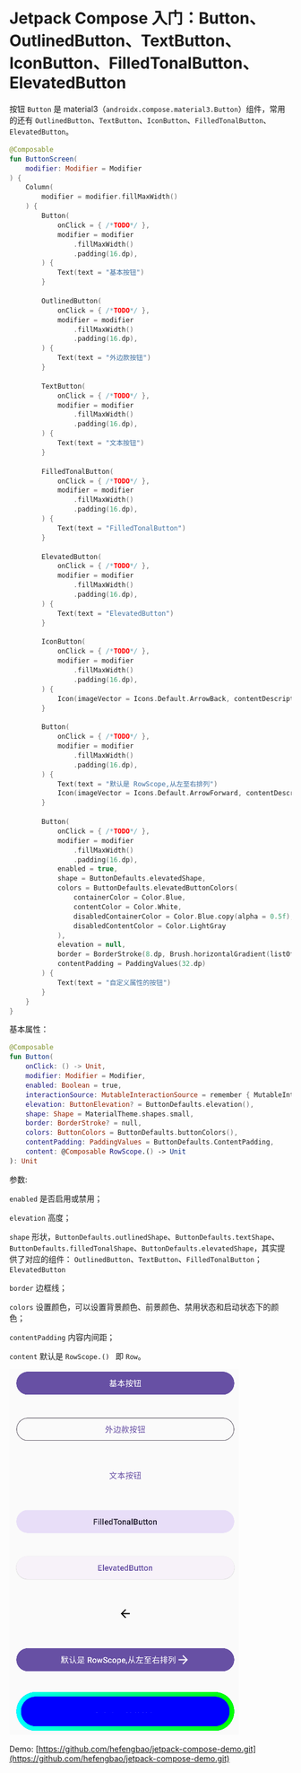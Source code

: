 # Jetpack Compose 入门：Button、OutlinedButton、TextButton、IconButton、FilledTonalButton、ElevatedButton

按钮 `Button` 是 material3（`androidx.compose.material3.Button`）组件，常用的还有 `OutlinedButton`、`TextButton`、`IconButton`、`FilledTonalButton`、`ElevatedButton`。

```kotlin
@Composable
fun ButtonScreen(
    modifier: Modifier = Modifier
) {
    Column(
        modifier = modifier.fillMaxWidth()
    ) {
        Button(
            onClick = { /*TODO*/ },
            modifier = modifier
                .fillMaxWidth()
                .padding(16.dp),
        ) {
            Text(text = "基本按钮")
        }

        OutlinedButton(
            onClick = { /*TODO*/ },
            modifier = modifier
                .fillMaxWidth()
                .padding(16.dp),
        ) {
            Text(text = "外边款按钮")
        }

        TextButton(
            onClick = { /*TODO*/ },
            modifier = modifier
                .fillMaxWidth()
                .padding(16.dp),
        ) {
            Text(text = "文本按钮")
        }

        FilledTonalButton(
            onClick = { /*TODO*/ },
            modifier = modifier
                .fillMaxWidth()
                .padding(16.dp),
        ) {
            Text(text = "FilledTonalButton")
        }

        ElevatedButton(
            onClick = { /*TODO*/ },
            modifier = modifier
                .fillMaxWidth()
                .padding(16.dp),
        ) {
            Text(text = "ElevatedButton")
        }

        IconButton(
            onClick = { /*TODO*/ },
            modifier = modifier
                .fillMaxWidth()
                .padding(16.dp),
        ) {
            Icon(imageVector = Icons.Default.ArrowBack, contentDescription = "返回")
        }

        Button(
            onClick = { /*TODO*/ },
            modifier = modifier
                .fillMaxWidth()
                .padding(16.dp),
        ) {
            Text(text = "默认是 RowScope,从左至右排列")
            Icon(imageVector = Icons.Default.ArrowForward, contentDescription = "")
        }

        Button(
            onClick = { /*TODO*/ },
            modifier = modifier
                .fillMaxWidth()
                .padding(16.dp),
            enabled = true,
            shape = ButtonDefaults.elevatedShape,
            colors = ButtonDefaults.elevatedButtonColors(
                containerColor = Color.Blue,
                contentColor = Color.White,
                disabledContainerColor = Color.Blue.copy(alpha = 0.5f),
                disabledContentColor = Color.LightGray
            ),
            elevation = null,
            border = BorderStroke(8.dp, Brush.horizontalGradient(listOf(Color.Cyan, Color.Green))),
            contentPadding = PaddingValues(32.dp)
        ) {
            Text(text = "自定义属性的按钮")
        }
    }
}
```

基本属性：

```kotlin
@Composable
fun Button(
    onClick: () -> Unit,
    modifier: Modifier = Modifier,
    enabled: Boolean = true,
    interactionSource: MutableInteractionSource = remember { MutableInteractionSource() },
    elevation: ButtonElevation? = ButtonDefaults.elevation(),
    shape: Shape = MaterialTheme.shapes.small,
    border: BorderStroke? = null,
    colors: ButtonColors = ButtonDefaults.buttonColors(),
    contentPadding: PaddingValues = ButtonDefaults.ContentPadding,
    content: @Composable RowScope.() -> Unit
): Unit
```

参数:

`enabled` 是否启用或禁用；

`elevation` 高度；

`shape` 形状，`ButtonDefaults.outlinedShape`、`ButtonDefaults.textShape`、`ButtonDefaults.filledTonalShape`、`ButtonDefaults.elevatedShape`，其实提供了对应的组件： `OutlinedButton`、`TextButton`、`FilledTonalButton`；`ElevatedButton`

`border` 边框线；

`colors` 设置颜色，可以设置背景颜色、前景颜色、禁用状态和启动状态下的颜色；

`contentPadding`  内容内间距；

`content` 默认是 `RowScope.() ` 即 `Row`。

![](./src/202308/AF7Od3Jw0rsUMDZwT9QnxkQ5xKNqC3jDgeTcY5Co.png)

Demo: [https://github.com/hefengbao/jetpack-compose-demo.git](https://github.com/hefengbao/jetpack-compose-demo.git)